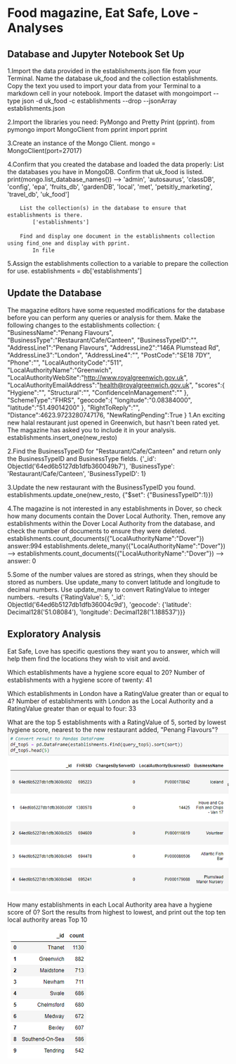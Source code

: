 # Food magazine, Eat Safe, Love - Analyses

## Database and Jupyter Notebook Set Up
1.Import the data provided in the establishments.json file from your Terminal. Name the database uk_food and the collection establishments. Copy the text you used to import your data from your Terminal to a markdown cell in your notebook.
        Import the dataset with mongoimport --type json -d uk_food -c establishments --drop --jsonArray establishments.json

2.Import the libraries you need: PyMongo and Pretty Print (pprint).
        from pymongo import MongoClient
        from pprint import pprint

3.Create an instance of the Mongo Client.
        mongo = MongoClient(port=27017)

4.Confirm that you created the database and loaded the data properly:
        List the databases you have in MongoDB. Confirm that uk_food is listed.
            print(mongo.list_database_names()) --> 'admin', 'autosaurus', 'classDB', 'config', 'epa', 'fruits_db', 'gardenDB', 'local', 'met', 'petsitly_marketing', 'travel_db', 'uk_food']

        List the collection(s) in the database to ensure that establishments is there.
            ['establishments']

        Find and display one document in the establishments collection using find_one and display with pprint.
            In file 

5.Assign the establishments collection to a variable to prepare the collection for use.
        establishments = db['establishments']

##  Update the Database
The magazine editors have some requested modifications for the database before you can perform any queries or analysis for them. Make the following changes to the establishments collection:
                    {
                    "BusinessName":"Penang Flavours",
                    "BusinessType":"Restaurant/Cafe/Canteen",
                    "BusinessTypeID":"",
                    "AddressLine1":"Penang Flavours",
                    "AddressLine2":"146A Plumstead Rd",
                    "AddressLine3":"London",
                    "AddressLine4":"",
                    "PostCode":"SE18 7DY",
                    "Phone":"",
                    "LocalAuthorityCode":"511",
                    "LocalAuthorityName":"Greenwich",
                    "LocalAuthorityWebSite":"http://www.royalgreenwich.gov.uk",
                    "LocalAuthorityEmailAddress":"health@royalgreenwich.gov.uk",
                    "scores":{
                        "Hygiene":"",
                        "Structural":"",
                        "ConfidenceInManagement":""
                    },
                    "SchemeType":"FHRS",
                    "geocode":{
                        "longitude":"0.08384000",
                        "latitude":"51.49014200"
                    },
                    "RightToReply":"",
                    "Distance":4623.9723280747176,
                    "NewRatingPending":True
                }
1.An exciting new halal restaurant just opened in Greenwich, but hasn't been rated yet. The magazine has asked you to include it in your analysis.
        establishments.insert_one(new_resto)

2.Find the BusinessTypeID for "Restaurant/Cafe/Canteen" and return only the BusinessTypeID and BusinessType fields.
                {'_id': ObjectId('64ed6b5127db1dfb360049b7'),
        'BusinessType': 'Restaurant/Cafe/Canteen',
        'BusinessTypeID': 1}

3.Update the new restaurant with the BusinessTypeID you found.
        establishments.update_one(new_resto, {"$set": {"BusinessTypeID":1}})

4.The magazine is not interested in any establishments in Dover, so check how many documents contain the Dover Local Authority. Then, remove any establishments within the Dover Local Authority from the database, and check the number of documents to ensure they were deleted.
        establishments.count_documents({"LocalAuthorityName":"Dover"})
        answer:994
        establishments.delete_many({"LocalAuthorityName":"Dover"}) --> establishments.count_documents({"LocalAuthorityName":"Dover"}) --> answer: 0   

5.Some of the number values are stored as strings, when they should be stored as numbers.
        Use update_many to convert latitude and longitude to decimal numbers.
        Use update_many to convert RatingValue to integer numbers.
            -results
                            {'RatingValue': 5,
            '_id': ObjectId('64ed6b5127db1dfb36004c9d'),
            'geocode': {'latitude': Decimal128('51.08084'),
                        'longitude': Decimal128('1.188537')}}


##  Exploratory Analysis
Eat Safe, Love has specific questions they want you to answer, which will help them find the locations they wish to visit and avoid.

Which establishments have a hygiene score equal to 20?
        Number of establishments with a hygiene score of twenty: 41

Which establishments in London have a RatingValue greater than or equal to 4?
        Number of establishments with London as the Local Authority and a RatingValue greater than or equal to four: 33

What are the top 5 establishments with a RatingValue of 5, sorted by lowest hygiene score, nearest to the new restaurant added, "Penang Flavours"?
![Alt text](image.png)

How many establishments in each Local Authority area have a hygiene score of 0? Sort the results from highest to lowest, and print out the top ten local authority areas
        Top 10
        
![Alt text](image-1.png)